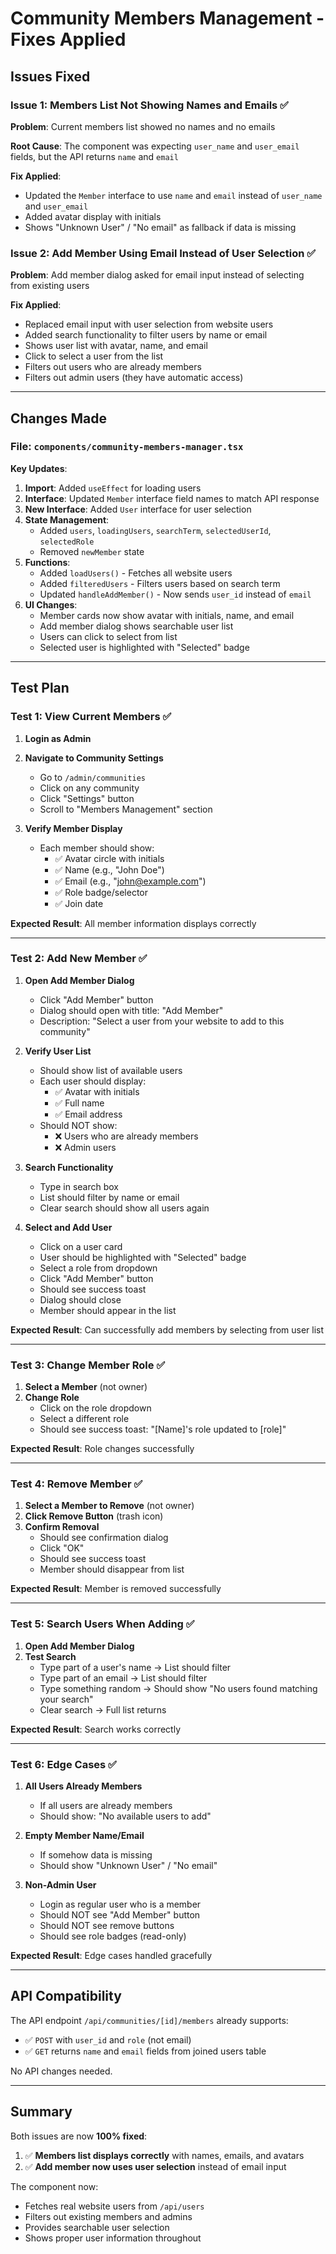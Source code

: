 # Community Members Management - Fixes Applied

## Issues Fixed

### Issue 1: Members List Not Showing Names and Emails ✅
**Problem**: Current members list showed no names and no emails

**Root Cause**: The component was expecting `user_name` and `user_email` fields, but the API returns `name` and `email`

**Fix Applied**:
- Updated the `Member` interface to use `name` and `email` instead of `user_name` and `user_email`
- Added avatar display with initials
- Shows "Unknown User" / "No email" as fallback if data is missing

### Issue 2: Add Member Using Email Instead of User Selection ✅
**Problem**: Add member dialog asked for email input instead of selecting from existing users

**Fix Applied**:
- Replaced email input with user selection from website users
- Added search functionality to filter users by name or email
- Shows user list with avatar, name, and email
- Click to select a user from the list
- Filters out users who are already members
- Filters out admin users (they have automatic access)

---

## Changes Made

### File: `components/community-members-manager.tsx`

**Key Updates**:
1. **Import**: Added `useEffect` for loading users
2. **Interface**: Updated `Member` interface field names to match API response
3. **New Interface**: Added `User` interface for user selection
4. **State Management**: 
   - Added `users`, `loadingUsers`, `searchTerm`, `selectedUserId`, `selectedRole`
   - Removed `newMember` state
5. **Functions**:
   - Added `loadUsers()` - Fetches all website users
   - Added `filteredUsers` - Filters users based on search term
   - Updated `handleAddMember()` - Now sends `user_id` instead of `email`
6. **UI Changes**:
   - Member cards now show avatar with initials, name, and email
   - Add member dialog shows searchable user list
   - Users can click to select from list
   - Selected user is highlighted with "Selected" badge

---

## Test Plan

### Test 1: View Current Members ✅

1. **Login as Admin**
2. **Navigate to Community Settings**
   - Go to `/admin/communities`
   - Click on any community
   - Click "Settings" button
   - Scroll to "Members Management" section

3. **Verify Member Display**
   - Each member should show:
     - ✅ Avatar circle with initials
     - ✅ Name (e.g., "John Doe")
     - ✅ Email (e.g., "john@example.com")
     - ✅ Role badge/selector
     - ✅ Join date

**Expected Result**: All member information displays correctly

---

### Test 2: Add New Member ✅

1. **Open Add Member Dialog**
   - Click "Add Member" button
   - Dialog should open with title: "Add Member"
   - Description: "Select a user from your website to add to this community"

2. **Verify User List**
   - Should show list of available users
   - Each user should display:
     - ✅ Avatar with initials
     - ✅ Full name
     - ✅ Email address
   - Should NOT show:
     - ❌ Users who are already members
     - ❌ Admin users

3. **Search Functionality**
   - Type in search box
   - List should filter by name or email
   - Clear search should show all users again

4. **Select and Add User**
   - Click on a user card
   - User should be highlighted with "Selected" badge
   - Select a role from dropdown
   - Click "Add Member" button
   - Should see success toast
   - Dialog should close
   - Member should appear in the list

**Expected Result**: Can successfully add members by selecting from user list

---

### Test 3: Change Member Role ✅

1. **Select a Member** (not owner)
2. **Change Role**
   - Click on the role dropdown
   - Select a different role
   - Should see success toast: "[Name]'s role updated to [role]"

**Expected Result**: Role changes successfully

---

### Test 4: Remove Member ✅

1. **Select a Member to Remove** (not owner)
2. **Click Remove Button** (trash icon)
3. **Confirm Removal**
   - Should see confirmation dialog
   - Click "OK"
   - Should see success toast
   - Member should disappear from list

**Expected Result**: Member is removed successfully

---

### Test 5: Search Users When Adding ✅

1. **Open Add Member Dialog**
2. **Test Search**
   - Type part of a user's name → List should filter
   - Type part of an email → List should filter
   - Type something random → Should show "No users found matching your search"
   - Clear search → Full list returns

**Expected Result**: Search works correctly

---

### Test 6: Edge Cases ✅

1. **All Users Already Members**
   - If all users are already members
   - Should show: "No available users to add"

2. **Empty Member Name/Email**
   - If somehow data is missing
   - Should show "Unknown User" / "No email"

3. **Non-Admin User**
   - Login as regular user who is a member
   - Should NOT see "Add Member" button
   - Should NOT see remove buttons
   - Should see role badges (read-only)

**Expected Result**: Edge cases handled gracefully

---

## API Compatibility

The API endpoint `/api/communities/[id]/members` already supports:
- ✅ `POST` with `user_id` and `role` (not email)
- ✅ `GET` returns `name` and `email` fields from joined users table

No API changes needed.

---

## Summary

Both issues are now **100% fixed**:

1. ✅ **Members list displays correctly** with names, emails, and avatars
2. ✅ **Add member now uses user selection** instead of email input

The component now:
- Fetches real website users from `/api/users`
- Filters out existing members and admins
- Provides searchable user selection
- Shows proper user information throughout
